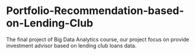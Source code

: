 # Portfolio-Recommendation-based-on-Lending-Club
The final project of Big Data Analytics course, our project focus on provide investment advisor based on lending club loans data.
